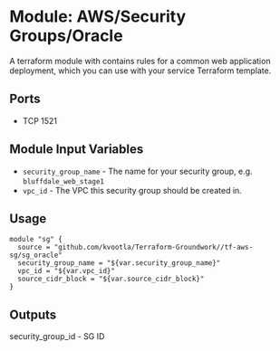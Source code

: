Module: AWS/Security Groups/Oracle
==================================

A terraform module with contains rules for a common web application deployment, which you can use with your service Terraform template.

Ports
-----
- TCP 1521

Module Input Variables
----------------------

- `security_group_name` - The name for your security group, e.g. `bluffdale_web_stage1`
- `vpc_id` 		- The VPC this security group should be created in.

Usage
-----

```hcl
module "sg" {
  source = "github.com/kvootla/Terraform-Groundwork//tf-aws-sg/sg_oracle"
  security_group_name = "${var.security_group_name}"
  vpc_id = "${var.vpc_id}"
  source_cidr_block = "${var.source_cidr_block}"
}
```

Outputs
-------

security_group_id - SG ID
